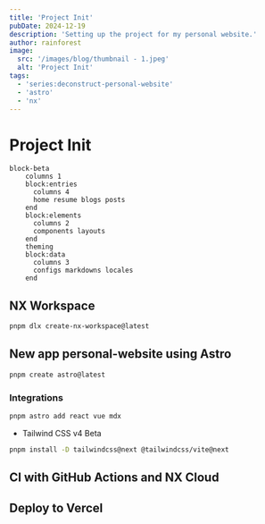 ```yaml
---
title: 'Project Init'
pubDate: 2024-12-19
description: 'Setting up the project for my personal website.'
author: rainforest
image:
  src: '/images/blog/thumbnail - 1.jpeg'
  alt: 'Project Init'
tags:
  - 'series:deconstruct-personal-website'
  - 'astro'
  - 'nx'
---
```


# Project Init

```mermaid
block-beta
    columns 1
    block:entries
      columns 4
      home resume blogs posts
    end
    block:elements
      columns 2
      components layouts
    end
    theming
    block:data
      columns 3
      configs markdowns locales
    end
```

## NX Workspace

```bash
pnpm dlx create-nx-workspace@latest
```

## New app personal-website using Astro

```bash
pnpm create astro@latest
```

### Integrations

```bash
pnpm astro add react vue mdx
```

- Tailwind CSS v4 Beta

```bash
pnpm install -D tailwindcss@next @tailwindcss/vite@next
```

## CI with GitHub Actions and NX Cloud

## Deploy to Vercel
